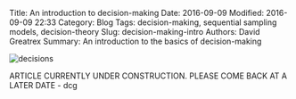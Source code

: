 Title: An introduction to decision-making
Date: 2016-09-09
Modified: 2016-09-09 22:33
Category: Blog 
Tags: decision-making, sequential sampling models, decision-theory
Slug: decision-making-intro
Authors: David Greatrex
Summary: An introduction to the basics of decision-making

![decisions](/images/decision_making.jpeg)

<!-- When asked about decision-making, it is natural for people to talk about the slow deliberation of choosing between items or options in exchange for assets such as money, time or energy. Expectations are essential to this process. Humans must forecast the costs and benefits associated with specific options and use this information to facilitate their goals and survival. Whilst this sounds straight forward, many people claim that they are not very good at making decisions. This might be true. You might decide to buy a house only to find a year later that it is worth less than you paid. You might decide not to wear a coat and then get caught out in a storm. You might change your mind depending on the presentation and not content of decision information. On the other hand, research has shown that humans are remarkably efficient at making decisions. We are able to learn and update reward predictions based on prior experience, form decisions based on what we think others are thinking, classify simple events in under a quarter of a second and weight choices based on uncertainty in our environment. 

So which is it: Are we good or bad at making decisions? The aim of this article is to take steps towards answering this question. It begins by defining what decisions are and then discussing whether it is possible to prove that they exist. Key theories and findings in the decision-making literature are then summarised. This covers a range of scenarios, from the fast classification of sensory information (such as deciding whether a cup is green or blue), to navigating through a busy square, to the more complex and drawn out process of deciding whether to switch jobs, go skydiving or hire an employee.

Time is essential to this debate. To understand what decisions are we must analyse human behaviour at different levels and timeframes to find structural and computational similarities that can be used for understanding and prediction. Once found, this knowledge can facilitate goals, enhance technological design and help us to understand why we move the way that we do.
 -->
ARTICLE CURRENTLY UNDER CONSTRUCTION. PLEASE COME BACK AT A LATER DATE - dcg